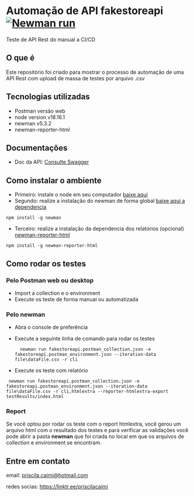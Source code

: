 # Automação de API fakestoreapi [![Newman run](https://github.com/pricaimiTech/fakestoreapi/actions/workflows/main.yml/badge.svg?branch=main)](https://github.com/pricaimiTech/fakestoreapi/actions/workflows/main.yml)
Teste de API Rest do manual a CI/CD


## O que é 
Este repositório foi criado para mostrar o processo de automação de uma API Rest com upload de massa de testes por arquivo .csv

## Tecnologias utilizadas
- Postman versão web
- node version v18.16.1
- newman v5.3.2
- newman-reporter-html

## Documentações 

- Doc da API: [Consulte Swagger](https://fakestoreapi.com/docs)

## Como instalar o ambiente

- Primeiro: instale o node em seu computador [baixe aqui](https://nodejs.org/en/download)
- Segundo: realize a instalação do newman de forma global [baixe aqui a dependencia](https://www.npmjs.com/package/newman)
```
npm install -g newman
```
- Terceiro: realize a instalação da dependencia dos relatórios (opcional) [newman-reporter-html
](https://www.npmjs.com/package/newman-reporter-html)
```
npm install -g newman-reporter-html
```

## Como rodar os testes 

### Pelo Postman web ou desktop
- Import a collection e o environment
- Execute os teste de forma manual ou automatizada

### Pelo newman

- Abra o console de preferência
- Execute a seguinte linha de comando para rodar os testes

  ```
    newman run fakestoreapi.postman_collection.json -e fakestoreapi.postman_environment.json --iteration-data file\dataFile.csv -r cli
  ```
- Execute os teste com relatório
 ```
  newman run fakestoreapi.postman_collection.json -e fakestoreapi.postman_environment.json --iteration-data file\dataFile.csv -r cli,htmlextra --reporter-htmlextra-export testResults/index.html
  ```

### Report 

Se você optou por rodar os teste com o report htmlextra, você gerou um arquivo html com o resultado dos testes e para verificar as validações você pode abrir a pasta **newman** que foi criada no local em que os arquivos de collection e environment se encontram. 

## Entre em contato 

email: priscila.caimi@hotmail.com

redes socias: https://linktr.ee/priscilacaimi 
